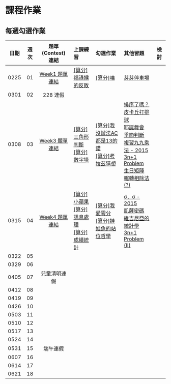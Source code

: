 # 課程作業

## 每週勾選作業

| 日期 | 週次 | 題單 (Contest) 連結 | 上課練習                                               | 勾選作業                                                         | 其他習題 | 檢討                             |
| :--: | :--: | :------: | :----------------------------------------------------- | :--------------------------------------------------------------- | :------- | :------------------------------- |
| 0225 | 01 | [Week1 題單連結][wk1-contest] | [[算分]福祿猴的反敗][sprout-289] | [[算分]喵][sprout-287] | [芽芽停車場][sprout-515] |   |
| 0301 | 02 | 228 連假 | |  |  |   |
| 0308 | 03 | [Week3 題單連結][wk3-contest] | [[算分]三角形判斷][sprout-453] <br> [[算分]數字塔][sprout-564] | [[算分]我沒辦法AC都是13的錯][sprout-398] <br> [[算分]考拉茲猜想][sprout-428] | [排序了嗎？][sprout-776] <br> [皮卡丘打排球][sprout-660] <br> [耶誕舞會][sprout-592] <br> [季節判斷][sprout-189] <br> [複習九九乘法 - 2015][sprout-187] <br> [3n+1 Problem][sprout-201] <br> [生日矩陣][sprout-658] <br> [輾轉相除法(?)][sprout-681] |   |
| 0315 | 04 | [Week4 題單連結][wk4-contest] | [[算分]小蘋果][sprout-448] <br> [[算分]訊息處理][sprout-655] <br> [[算分]成績統計][sprout-207] | [[算分]我愛零分][sprout-264] <br> [[算分]娃娃魚的站位哲學][sprout-407] | [σ．σ - 2015][sprout-190] <br> [凱薩密碼][sprout-198] <br> [維吉尼亞的統計學][sprout-574] <br> [3n+1 Problem (II)][sprout-206] |   |
| 0322 | 05 |  | |  |  |   |
| 0329 | 06 |  | |  |  |   |
| 0405 | 07 | 兒童清明連假 |  |  |   | |
| 0412 | 08 |  | |  |  |   |
| 0419 | 09 |  | |  |  |   |
| 0426 | 10 |  | |  |  |   |
| 0503 | 11 |  | |  |  |   |
| 0510 | 12 |  | |  |  |   |
| 0517 | 13 |  | |  |  |   |
| 0524 | 14 |  | |  |  |   |
| 0531 | 15 | 端午連假 |  |  |   | |
| 0607 | 16 |  | |  |  |   |
| 0614 | 17 |  | |  |  |   |
| 0621 | 18 |  | |  |  |   |

<!-- Week 1 -->
[wk1-contest]: https://tioj.sprout.tw/contests/2
[sprout-289]: https://tioj.sprout.tw/contests/2/problems/259
[sprout-287]: https://tioj.sprout.tw/contests/2/problems/257
[sprout-515]: https://tioj.sprout.tw/contests/2/problems/515

<!-- Week 3 -->
[wk3-contest]: https://tioj.sprout.tw/contests/6
[sprout-453]: https://tioj.sprout.tw/contests/6/problems/453
[sprout-398]: https://tioj.sprout.tw/contests/6/problems/398
[sprout-776]: https://tioj.sprout.tw/contests/6/problems/776
[sprout-660]: https://tioj.sprout.tw/contests/6/problems/660
[sprout-592]: https://tioj.sprout.tw/contests/6/problems/592
[sprout-189]: https://tioj.sprout.tw/contests/6/problems/189
[sprout-564]: https://tioj.sprout.tw/contests/6/problems/564
[sprout-428]: https://tioj.sprout.tw/contests/6/problems/428
[sprout-187]: https://tioj.sprout.tw/contests/6/problems/187
[sprout-201]: https://tioj.sprout.tw/contests/6/problems/201
[sprout-658]: https://tioj.sprout.tw/contests/6/problems/658
[sprout-681]: https://tioj.sprout.tw/contests/6/problems/681

<!-- Week 4 -->
[wk4-contest]: https://tioj.sprout.tw/contests/12
[sprout-448]: https://tioj.sprout.tw/contests/12/problems/448
[sprout-655]: https://tioj.sprout.tw/contests/12/problems/655
[sprout-264]: https://tioj.sprout.tw/contests/12/problems/264
[sprout-207]: https://tioj.sprout.tw/contests/12/problems/207
[sprout-190]: https://tioj.sprout.tw/contests/12/problems/190
[sprout-198]: https://tioj.sprout.tw/contests/12/problems/198
[sprout-574]: https://tioj.sprout.tw/contests/12/problems/574
[sprout-407]: https://tioj.sprout.tw/contests/12/problems/407
[sprout-206]: https://tioj.sprout.tw/contests/12/problems/206
